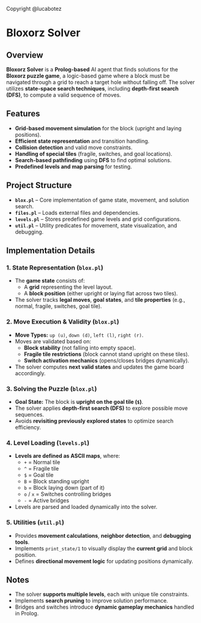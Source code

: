 Copyright @lucabotez

# Bloxorz Solver

## Overview

**Bloxorz Solver** is a **Prolog-based** AI agent that finds solutions for the **Bloxorz puzzle game**, a logic-based game where a block must be navigated through a grid to reach a target hole without falling off. The solver utilizes **state-space search techniques**, including **depth-first search (DFS)**, to compute a valid sequence of moves.

## Features

- **Grid-based movement simulation** for the block (upright and laying positions).
- **Efficient state representation** and transition handling.
- **Collision detection** and valid move constraints.
- **Handling of special tiles** (fragile, switches, and goal locations).
- **Search-based pathfinding** using **DFS** to find optimal solutions.
- **Predefined levels and map parsing** for testing.

## Project Structure

- **`blox.pl`** – Core implementation of game state, movement, and solution search.
- **`files.pl`** – Loads external files and dependencies.
- **`levels.pl`** – Stores predefined game levels and grid configurations.
- **`util.pl`** – Utility predicates for movement, state visualization, and debugging.

## Implementation Details

### **1. State Representation (********`blox.pl`********)**

- The **game state** consists of:
  - A **grid** representing the level layout.
  - A **block position** (either upright or laying flat across two tiles).
- The solver tracks **legal moves**, **goal states**, and **tile properties** (e.g., normal, fragile, switches, goal tile).

### **2. Move Execution & Validity (********`blox.pl`********)**

- **Move Types:** `up (u)`, `down (d)`, `left (l)`, `right (r)`.
- Moves are validated based on:
  - **Block stability** (not falling into empty space).
  - **Fragile tile restrictions** (block cannot stand upright on these tiles).
  - **Switch activation mechanics** (opens/closes bridges dynamically).
- The solver computes **next valid states** and updates the game board accordingly.

### **3. Solving the Puzzle (********`blox.pl`********)**

- **Goal State:** The block is **upright on the goal tile (********`$`********)**.
- The solver applies **depth-first search (DFS)** to explore possible move sequences.
- Avoids **revisiting previously explored states** to optimize search efficiency.

### **4. Level Loading (********`levels.pl`********)**

- **Levels are defined as ASCII maps**, where:
  - `+` = Normal tile
  - `^` = Fragile tile
  - `$` = Goal tile
  - `B` = Block standing upright
  - `b` = Block laying down (part of it)
  - `o` / `x` = Switches controlling bridges
  - `-` = Active bridges
- Levels are parsed and loaded dynamically into the solver.

### **5. Utilities (********`util.pl`********)**

- Provides **movement calculations**, **neighbor detection**, and **debugging tools**.
- Implements `print_state/1` to visually display the **current grid** and block position.
- Defines **directional movement logic** for updating positions dynamically.

## Notes

- The solver **supports multiple levels**, each with unique tile constraints.
- Implements **search pruning** to improve solution performance.
- Bridges and switches introduce **dynamic gameplay mechanics** handled in Prolog.
